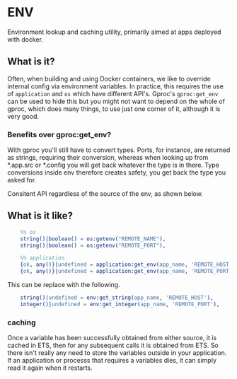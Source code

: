 ENV
===

Environment lookup and caching utility, primarily aimed at apps deployed with docker.

## What is it?

Often, when building and using Docker containers, we like to override internal config via environment variables. In practice, this requires the use of ``` application ``` and  ``` os ``` which have different API's. Gproc's ``` gproc:get_env ``` can be used to hide this but you might not want to depend on the whole of gproc, which does many things, to use just one corner of it, although it is very good.


### Benefits over gproc:get_env?

With gproc you'll still have to convert types. Ports, for instance, are returned as strings, requiring their conversion, whereas when looking up from *.app.src or *.config you will get back whatever the type is in there. Type conversions inside env therefore creates safety, you get back the type you asked for.

Consitent API regardless of the source of the env, as shown below.


## What is it like?

```erlang
    %% os
    string()|boolean() = os:getenv("REMOTE_NAME"),
    string()|boolean() = os:getenv("REMOTE_PORT"),

    %% application
    {ok, any()}|undefined = application:get_env(app_name, 'REMOTE_HOST'),
    {ok, any()}|undefined = application:get_env(app_name, 'REMOTE_PORT'),
```

This can be replace with the following.

```erlang
    string()|undefined = env:get_string(app_name, 'REMOTE_HOST'),
    integer()|undefined = env:get_integer(app_name, 'REMOTE_PORT'),
```

### caching

Once a variable has been successfully obtained from either source, it is cached in ETS, then for any subsequent calls it is obtained from ETS. So there isn't really any need to store the variables outside in your application. If an application or processs that requires a variables dies, it can simply read it again when it restarts.
